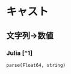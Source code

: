 # キャスト
## 文字列→数値
### Julia [^1]
```
parse(Float64, string)
```

[1]: https://qiita.com/mametank/items/53a2ad40bc9c496734a4
